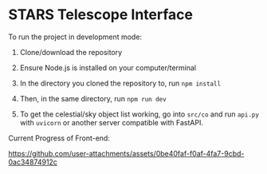 # STARS Telescope Interface

To run the project in development mode:

1. Clone/download the repository

2. Ensure Node.js is installed on your computer/terminal

3. In the directory you cloned the repository to, run `npm install`

4. Then, in the same directory, run `npm run dev`

5. To get the celestial/sky object list working, go into `src/co` and run `api.py` with `uvicorn` or another server compatible with FastAPI.

Current Progress of Front-end:

https://github.com/user-attachments/assets/0be40faf-f0af-4fa7-9cbd-0ac34874912c
